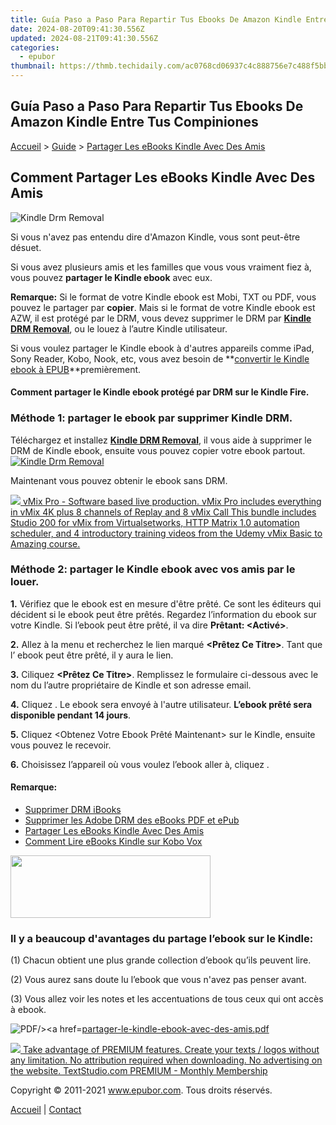 ```yaml
---
title: Guía Paso a Paso Para Repartir Tus Ebooks De Amazon Kindle Entre Tus Compiniones
date: 2024-08-20T09:41:30.556Z
updated: 2024-08-21T09:41:30.556Z
categories:
  - epubor
thumbnail: https://thmb.techidaily.com/ac0768cd06937c4c888756e7c488f5bb27ac1d6ad36698509cc3575ae5a17b1c.jpg
---
```


## Guía Paso a Paso Para Repartir Tus Ebooks De Amazon Kindle Entre Tus Compiniones

[Accueil](http://www.epubor.com/fr/) \> [Guide](https://tools.techidaily.com/epubor/products/) \> [Partager Les eBooks Kindle Avec Des Amis](https://tools.techidaily.com/epubor/products/)

## Comment Partager Les eBooks Kindle Avec Des Amis

![Kindle Drm Removal](https://www.epubor.com/images/remote/D4/1D/D41D8C_17132kindle.jpg "Kindle DRM Removal")

Si vous n'avez pas entendu dire d'Amazon Kindle, vous sont peut-être désuet.

Si vous avez plusieurs amis et les familles que vous vous vraiment fiez à, vous pouvez **partager le Kindle ebook** avec eux.

**Remarque:**  Si le format de votre Kindle ebook est Mobi, TXT ou PDF, vous pouvez le partager par **copier**. Mais si le format de votre Kindle ebook est AZW, il est protégé par le DRM, vous devez supprimer le DRM par **[Kindle DRM Removal](https://tools.techidaily.com/epubor/products/)**, ou le louez à l’autre Kindle utilisateur.

Si vous voulez partager le Kindle ebook à d'autres appareils comme iPad, Sony Reader, Kobo, Nook, etc, vous avez besoin de **[convertir le Kindle ebook à EPUB](https://tools.techidaily.com/epubor/products/)**premièrement.

#### Comment partager le Kindle ebook protégé par DRM sur le Kindle Fire.

### Méthode 1: partager le ebook par supprimer Kindle DRM.

Téléchargez et installez **[Kindle DRM Removal](https://tools.techidaily.com/epubor/products/)**, il vous aide à supprimer le DRM de Kindle ebook, ensuite vous pouvez copier votre ebook partout.  
[![Kindle Drm Removal](https://www.epubor.com/images/kindledrmremoval.jpg "Kindle DRM Removal")](https://tools.techidaily.com/epubor/products/)

Maintenant vous pouvez obtenir le ebook sans DRM.

<!-- affiliate ads begin -->
<a href="https://secure.2checkout.com/order/checkout.php?PRODS=30901410&QTY=1&AFFILIATE=108875&CART=1"> <img src="https://secure.avangate.com/images/merchant/ce9a6fb2becc2d235e62b125e9260102/products/copy_1_copy_vMixCallScreenshot1-large.jpg" border="0"> vMix Pro - Software based live production. vMix Pro includes everything in vMix 4K plus 8 channels of Replay and 8 vMix Call 
This bundle includes Studio 200 for vMix from Virtualsetworks, HTTP Matrix 1.0 automation scheduler, and 4 introductory training videos from the Udemy vMix Basic to Amazing course. </a>
<!-- affiliate ads end -->
### Méthode 2: partager le Kindle ebook avec vos amis par le louer.

**1\.** Vérifiez que le ebook est en mesure d'être prêté. Ce sont les éditeurs qui décident si le ebook peut être prêtés. Regardez l’information du ebook sur votre Kindle. Si l’ebook peut être prêté, il va dire **Prêtant: <Activé>**.

**2\.** Allez à la menu <Actions> et recherchez le lien marqué **<Prêtez Ce Titre>**. Tant que l’ ebook peut être prêté, il y aura le lien.

**3\.** Ciliquez **<Prêtez Ce Titre>**. Remplissez le formulaire ci-dessous avec le nom du l’autre propriétaire de Kindle et son adresse email.

**4\.** Cliquez <Envoyer Maintenant>. Le ebook sera envoyé à l'autre utilisateur. **L’ebook prêté sera disponible pendant 14 jours**.

**5\.** Cliquez <Obtenez Votre Ebook Prêté Maintenant> sur le Kindle, ensuite vous pouvez le recevoir.

**6\.** Choisissez l’appareil où vous voulez l’ebook aller à, cliquez **<Accepter>**.

#### Remarque:

* [Supprimer DRM iBooks](https://tools.techidaily.com/epubor/products/)
* [Supprimer les Adobe DRM des eBooks PDF et ePub](https://tools.techidaily.com/epubor/products/)
* [Partager Les eBooks Kindle Avec Des Amis](https://tools.techidaily.com/epubor/products/)
* [Comment Lire eBooks Kindle sur Kobo Vox](https://tools.techidaily.com/epubor/products/)

<!-- affiliate ads begin -->
<a href="https://godlikehost.sjv.io/c/5597632/1920054/21774" target="_top" id="1920054"><img src="//a.impactradius-go.com/display-ad/21774-1920054" border="0" alt="" width="320" height="100"/></a><img height="0" width="0" src="https://imp.pxf.io/i/5597632/1920054/21774" style="position:absolute;visibility:hidden;" border="0" />
<!-- affiliate ads end -->
### Il y a beaucoup d'avantages du partage l’ebook sur le Kindle:

(1) Chacun obtient une plus grande collection d’ebook qu’ils peuvent lire.

(2) Vous aurez sans doute lu l’ebook que vous n'avez pas penser avant.

(3) Vous allez voir les notes et les accentuations de tous ceux qui ont accès à ebook.

![PDF/><a href=](https://www.epubor.com/images/remote/D4/1D/D41D8C_5F5pdf_icon.gif)[partager-le-kindle-ebook-avec-des-amis.pdf](https://www.epubor.com/images/uppic/partager-le-kindle-ebook-avec-des-amis.pdf)
  
<!-- affiliate ads begin -->
<a href="https://secure.textstudio.com/order/checkout.php?PRODS=35633281&QTY=1&AFFILIATE=108875&CART=1"> <img src="https://secure.avangate.com/images/merchant/d6eb8222c9718486bdabce8b897380f7/products/2_premium-icon.png" border="0"> Take advantage of PREMIUM features. 
Create your texts / logos without any limitation. 
No attribution required when downloading. 
No advertising on the website. 
 TextStudio.com  PREMIUM - Monthly Membership</a>
<!-- affiliate ads end -->
  
Copyright © 2011-2021 www.epubor.com. Tous droits réservés. 

[Accueil](http://www.epubor.com/fr/) | [Contact](http://www.epubor.com/fr/mailto:support@epubor.com)

<ins class="adsbygoogle"
     style="display:block"
     data-ad-format="autorelaxed"
     data-ad-client="ca-pub-7571918770474297"
     data-ad-slot="1223367746"></ins>



<ins class="adsbygoogle"
     style="display:block"
     data-ad-client="ca-pub-7571918770474297"
     data-ad-slot="8358498916"
     data-ad-format="auto"
     data-full-width-responsive="true"></ins>
